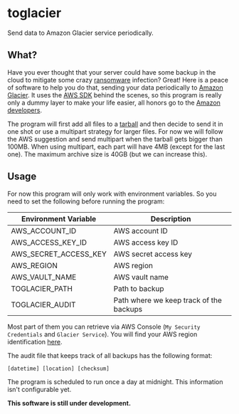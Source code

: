 # toglacier
Send data to Amazon Glacier service periodically.

## What?

Have you ever thought that your server could have some backup in the cloud to
mitigate some crazy [ransomware](https://en.wikipedia.org/wiki/Ransomware)
infection? Great! Here is a peace of software to help you do that, sending your
data periodically to [Amazon Glacier](https://aws.amazon.com/glacier/). It uses
the [AWS SDK](https://aws.amazon.com/sdk-for-go/) behind the scenes, so this
program is really only a dummy layer to make your life easier, all honors go to
the [Amazon developers](https://github.com/orgs/aws/people).

The program will first add all files to a
[tarball](https://en.wikipedia.org/wiki/Tar_(computing)) and then decide to send
it in one shot or use a multipart strategy for larger files. For now we will
follow the AWS suggestion and send multipart when the tarball gets bigger than
100MB. When using multipart, each part will have 4MB (except for the last one).
The maximum archive size is 40GB (but we can increase this).

## Usage

For now this program will only work with environment variables. So you need to
set the following before running the program:

| Environment Variable  | Description                             |
| --------------------- | --------------------------------------- |
| AWS_ACCOUNT_ID        | AWS account ID                          |
| AWS_ACCESS_KEY_ID     | AWS access key ID                       |
| AWS_SECRET_ACCESS_KEY | AWS secret access key                   |
| AWS_REGION            | AWS region                              |
| AWS_VAULT_NAME        | AWS vault name                          |
| TOGLACIER_PATH        | Path to backup                          |
| TOGLACIER_AUDIT       | Path where we keep track of the backups |

Most part of them you can retrieve via AWS Console (`My Security Credentials`
and `Glacier Service`). You will find your AWS region identification
[here](http://docs.aws.amazon.com/general/latest/gr/rande.html#glacier_region).

The audit file that keeps track of all backups has the following format:

    [datetime] [location] [checksum]

The program is scheduled to run once a day at midnight. This information isn't
configurable yet.

**This software is still under development.**
